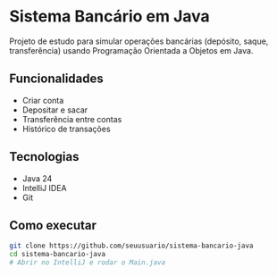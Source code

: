 # Sistema Bancário em Java

Projeto de estudo para simular operações bancárias (depósito, saque, transferência) usando Programação Orientada a Objetos em Java.

## Funcionalidades
- Criar conta
- Depositar e sacar
- Transferência entre contas
- Histórico de transações

## Tecnologias
- Java 24
- IntelliJ IDEA
- Git

## Como executar
```bash
git clone https://github.com/seuusuario/sistema-bancario-java
cd sistema-bancario-java
# Abrir no IntelliJ e rodar o Main.java
